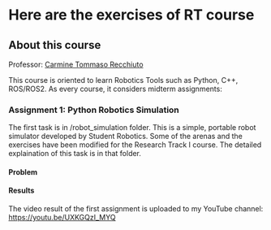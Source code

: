 # Here are the exercises of RT course
## About this course

Professor: [Carmine Tommaso Recchiuto](https://github.com/CarmineD8)

This course is oriented to learn Robotics Tools such as Python, C++, ROS/ROS2. As every course, it considers midterm assignments:

### Assignment 1: Python Robotics Simulation
The first task is in /robot_simulation folder. This is a simple, portable robot simulator developed by Student Robotics. Some of the arenas and the exercises have been modified for the Research Track I course. The detailed explaination of this task is in that folder. 

#### Problem

#### Results
The video result of the first assignment is uploaded to my YouTube channel: https://youtu.be/UXKGQzI_MYQ

